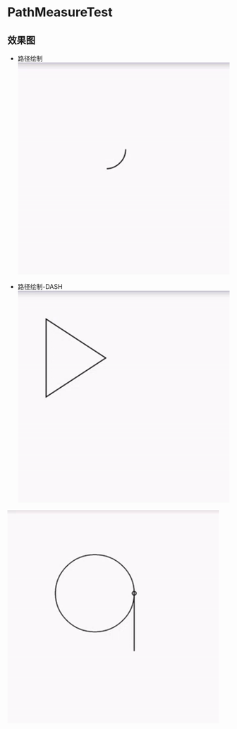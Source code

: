 # PathMeasureTest
## 效果图
* 路径绘制<br>
![路径绘制](https://github.com/liangjingdev/PathMeasureTest/raw/master/img/路径绘制.gif)

* 路径绘制-DASH<br>
![路径绘制-DASH](https://github.com/liangjingdev/PathMeasureTest/raw/master/img/路径绘制-DASH.gif)

![PASHPOSTAN](https://github.com/liangjingdev/PathMeasureTest/raw/master/img/PATHPOSTAN.gif)
